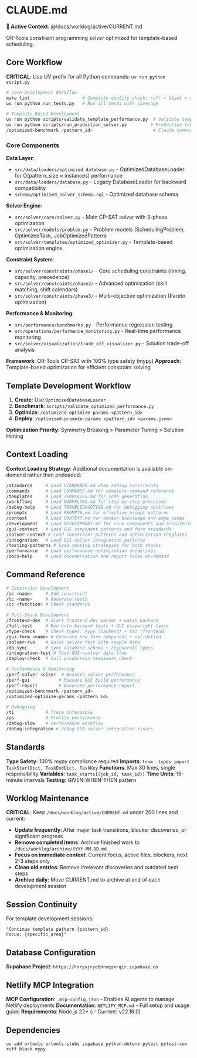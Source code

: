 # CLAUDE.md

**🔄 Active Context**: @/docs/worklog/active/CURRENT.md

OR-Tools constraint programming solver optimized for template-based scheduling.

## Core Workflow

**CRITICAL**: Use UV prefix for all Python commands: `uv run python script.py`

```bash
# Core Development Workflow
make lint                    # Complete quality check: ruff + black + mypy (REQUIRED)
uv run python run_tests.py   # Run all tests with coverage

# Template-Based Development
uv run python scripts/validate_template_performance.py  # Validate template patterns
uv run python scripts/run_production_solver.py         # Production template solver
/optimized-benchmark <pattern_id>                       # Claude command for analysis
```

### Core Components

**Data Layer**:
- `src/data/loaders/optimized_database.py` - OptimizedDatabaseLoader for O(pattern_size × instances) performance
- `src/data/loaders/database.py` - Legacy DatabaseLoader for backward compatibility
- `schema/optimized_solver_schema.sql` - Optimized database schema

**Solver Engine**:
- `src/solver/core/solver.py` - Main CP-SAT solver with 3-phase optimization
- `src/solver/models/problem.py` - Problem models (SchedulingProblem, OptimizedTask, JobOptimizedPattern)
- `src/solver/templates/optimized_optimizer.py` - Template-based optimization engine

**Constraint System**:
- `src/solver/constraints/phase1/` - Core scheduling constraints (timing, capacity, precedence)
- `src/solver/constraints/phase2/` - Advanced optimization (skill matching, shift calendars)
- `src/solver/constraints/phase3/` - Multi-objective optimization (Pareto optimization)

**Performance & Monitoring**:
- `src/performance/benchmarks.py` - Performance regression testing
- `src/operations/performance_monitoring.py` - Real-time performance monitoring
- `src/solver/visualization/trade_off_visualizer.py` - Solution trade-off analysis

**Framework**: OR-Tools CP-SAT with 100% type safety (mypy)
**Approach**: Template-based optimization for efficient constraint solving

## Template Development Workflow

1. **Create**: Use `OptimizedDatabaseLoader`
2. **Benchmark**: `scripts/validate_optimized_performance.py`
3. **Optimize**: `/optimized-optimize-params <pattern_id>`
4. **Deploy**: `/optimized-promote-params <pattern_id> <params.json>`

**Optimization Priority**: Symmetry Breaking > Parameter Tuning > Solution Hinting

## Context Loading

**Context Loading Strategy**: Additional documentation is available on-demand rather than preloaded:
```bash
/standards     # Load STANDARDS.md when adding constraints
/commands      # Load COMMANDS.md for complete command reference  
/templates     # Load TEMPLATES.md for code generation
/workflows     # Load WORKFLOWS.md for step-by-step processes
/debug-help    # Load TROUBLESHOOTING.md for debugging workflows
/prompts       # Load PROMPTS.md for effective prompt patterns
/context       # Load CONTEXT.md for domain knowledge and edge cases
/development   # Load DEVELOPMENT.md for core components and architecture details
/gui-context   # Load GUI component patterns and form standards
/solver-context # Load constraint patterns and optimization templates
/integration   # Load GUI-solver integration patterns
/testing-patterns # Load testing strategies for both stacks
/performance   # Load performance optimization guidelines
/docs-help     # Load documentation and report files on-demand
```

## Command Reference

```bash
# Constraint Development
/ac <name>     # Add constraint
/tc <name>     # Generate tests
/cc <function> # Check standards

# Full-Stack Development
/frontend-dev  # Start frontend dev server + watch backend
/full-test     # Run both backend tests + GUI playwright tests
/type-check    # Check types: mypy (backend) + tsc (frontend)
/gui-form <name> # Generate new form component + validation
/solver-run    # Quick solver test with sample data
/db-sync       # Sync database schema + regenerate types
/integration-test # Test GUI->solver data flow
/deploy-check  # Full production readiness check

# Performance & Monitoring
/perf-solver <size>  # Measure solver performance
/perf-gui           # Measure GUI build performance
/perf-report        # Generate performance report
/optimized-benchmark <pattern_id>
/optimized-optimize-params <pattern_id>

# Debugging
/ti            # Trace infeasible
/ps            # Profile performance
/debug-slow    # Performance workflow
/debug-integration # Debug GUI-solver integration issues
```

## Standards

**Type Safety**: 100% mypy compliance required
**Imports**: `from .types import TaskStartDict, TaskEndDict, TaskKey`
**Functions**: Max 30 lines, single responsibility
**Variables**: `task_starts[(job_id, task_id)]`
**Time Units**: 15-minute intervals
**Testing**: GIVEN-WHEN-THEN pattern

## Worklog Maintenance

**CRITICAL**: Keep `/docs/worklog/active/CURRENT.md` under 200 lines and current:

- **Update frequently**: After major task transitions, blocker discoveries, or significant progress
- **Remove completed items**: Archive finished work to `/docs/worklog/archive/YYYY-MM-DD.md`
- **Focus on immediate context**: Current focus, active files, blockers, next 2-3 steps only
- **Clean old entries**: Remove irrelevant discoveries and outdated next steps
- **Archive daily**: Move CURRENT.md to archive at end of each development session

## Session Continuity

For template development sessions:
```
"Continue template pattern {pattern_id}.
Focus: {specific_area}"
```

## Database Configuration

**Supabase Project**: `https://hnrysjrydbhrnqqkrqir.supabase.co`

## Netlify MCP Integration

**MCP Configuration**: `.mcp-config.json` - Enables AI agents to manage Netlify deployments
**Documentation**: `NETLIFY_MCP.md` - Full setup and usage guide
**Requirements**: Node.js 22+ (✅ Current: v22.16.0)

## Dependencies

`uv add ortools ortools-stubs supabase python-dotenv pytest pytest-cov ruff black mypy`
